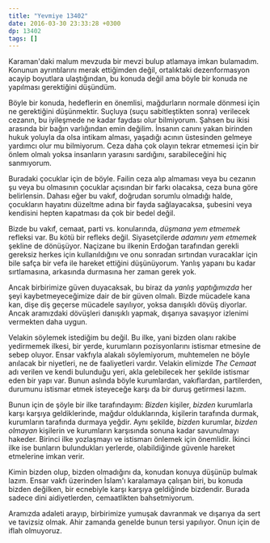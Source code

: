 ```yaml
---
title: "Yevmiye 13402"
date: 2016-03-30 23:33:28 +0300
dp: 13402
tags: []
---
```


Karaman'daki malum mevzuda bir mevzi bulup atlamaya imkan bulamadım. Konunun
ayrıntılarını merak ettiğimden değil, ortalıktaki dezenformasyon acayip
boyutlara ulaştığından, bu konuda değil ama böyle bir konuda ne yapılması
gerektiğini düşündüm.

Böyle bir konuda, hedeflerin en önemlisi, mağdurların normale dönmesi için ne
gerektiğini düşünmektir. Suçluya (suçu sabitleştikten sonra) verilecek cezanın,
bu iyileşmede ne kadar faydası olur bilmiyorum. Şahsen bu ikisi arasında bir
bağın varlığından emin değilim. İnsanın canını yakan birinden hukuk yoluyla da
olsa intikam alması, yaşadığı acının üstesinden gelmeye yardımcı olur mu
bilmiyorum. Ceza daha çok olayın tekrar etmemesi için bir önlem olmalı yoksa
insanların yarasını sardığını, sarabileceğini hiç sanmıyorum.

Buradaki çocuklar için de böyle. Failin ceza alıp almaması veya bu cezanın şu
veya bu olmasının çocuklar açısından bir farkı olacaksa, ceza buna göre
belirlensin. Dahası eğer bu vakıf, doğrudan sorumlu olmadığı halde, çocukların
hayatını düzeltme adına bir fayda sağlayacaksa, şubesini veya kendisini hepten
kapatması da çok bir bedel değil.

Bizde bu vakıf, cemaat, parti vs. konularında, *düşmana yem etmemek* refleksi
var. Bu kötü bir refleks değil. Siyasetçilerde *adamını yem etmemek* şekline de
dönüşüyor. Naçizane bu ilkenin Erdoğan tarafından gerekli gereksiz herkes için
kullanıldığını ve onu sonradan sırtından vuracaklar için bile safça bir vefa ile
hareket ettiğini düşünüyorum. Yanlış yapanı bu kadar sırtlamasına, arkasında
durmasına her zaman gerek yok.

Ancak birbirimize güven duyacaksak, bu biraz da *yanlış yaptığımızda* her şeyi
kaybetmeyeceğimize dair de bir güven olmalı. Bizde mücadele kana kan, dişe diş
geçerse mücadele sayılıyor, yoksa danışıklı dövüş diyorlar. Ancak aramızdaki
dövüşleri danışıklı yapmak, dışarıya savaşıyor izlenimi vermekten daha uygun.

Velakin söylemek istediğim bu değil. Bu ilke, yani bizden olanı rakibe
yedirmemek ilkesi, bir yerde, kurumların pozisyonlarını istismar etmesine de
sebep oluyor. Ensar vakfıyla alakalı söylemiyorum, muhtemelen ne böyle anılacak
bir niyetleri, ne de faaliyetleri vardır. Velakin elimizde *The Cemaat* adı
verilen ve kendi bulunduğu yeri, akla gelebilecek her şekilde istismar eden bir
yapı var. Bunun aslında böyle kurumlardan, vakıflardan, partilerden, durumunu
istismar etmek isteyeceğe karşı da bir duruş getirmesi lazım.

Bunun için de şöyle bir ilke tarafındayım: *Bizden* kişiler, *bizden* kurumlarla
karşı karşıya geldiklerinde, mağdur olduklarında, kişilerin tarafında durmak,
kurumların tarafında durmaya yeğdir. Aynı şekilde, *bizden* kurumlar, *bizden
olmayan* kişilerin ve kurumların karşısında sonuna kadar savunulmayı
hakeder. Birinci ilke yozlaşmayı ve istismarı önlemek için önemlidir. İkinci
ilke ise bunların bulundukları yerlerde, olabildiğinde güvenle hareket
etmelerine imkan verir.

Kimin bizden olup, bizden olmadığını da, konudan konuya düşünüp bulmak
lazım. Ensar vakfı üzerinden İslam'ı karalamaya çalışan biri, bu konuda bizden
değilken, bir ecnebiyle karşı karşıya geldiğinde bizdendir. Burada sadece dini
aidiyetlerden, cemaatlikten bahsetmiyorum.

Aramızda adaleti arayıp, birbirimize yumuşak davranmak ve dışarıya da sert ve
tavizsiz olmak. Ahir zamanda genelde bunun tersi yapılıyor. Onun için de iflah
olmuyoruz.

